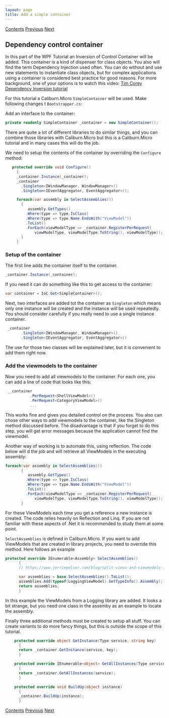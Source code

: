 ```yaml
---
layout: page
title: Add a simple container
---
```


[Contents](Contents) [Previous](Menu) [Next](DialogForm)

## Dependency control container

In this part of the WPF Tutorial an Inversion of Control Container will be added. This container is a kind of dispenser for class objects. You also will find the term Dependency Injection used often. You can do without and use new statements to instantiate class objects, but for complex applications using a container is considered best practice for good reasons. For more background, one of your options is to watch this video: [Tim Corey Dependency Inversion tutorial](https://www.youtube.com/watch?v=NnZZMkwI6KI)

For this tutorial a Caliburn.Micro ``SimpleContainer`` will be used. Make following changes t ``Bootstrapper.cs``:

Add an interface to the container:

```C#
private readonly SimpleContainer _container = new SimpleContainer();
```

There are quite a lot of different libraries to do similar things, and you can combine those libraries with Caliburn.Micro but this is a Caliburn.Micro tutorial and in many cases this will do the job.

We need to setup the contents of the container by overriding the ``Configure`` method:

```C#
   protected override void Configure()
     {
     _container.Instance(_container);
     _container
       .Singleton<IWindowManager, WindowManager>()
       .Singleton<IEventAggregator, EventAggregator>();

     foreach(var assembly in SelectAssemblies())
       {
          assembly.GetTypes()
         .Where(type => type.IsClass)
         .Where(type => type.Name.EndsWith("ViewModel"))
         .ToList()
         .ForEach(viewModelType => _container.RegisterPerRequest(
             viewModelType, viewModelType.ToString(), viewModelType));
       }
     }
```
### Setup of the container

The first line adds the container itself to the container.

```C#
_container.Instance(_container);
```

If you need it can do something like this to get access to the container:

```C#
var container = IoC.Get<SimpleContainer>();
```

Next, two interfaces are added tot the container as ``Singleton`` which means only one instance will be created and the instance will be used repeatedly. You should consider carefully if you really need to use a single instance container.

```C#
 _container
       .Singleton<IWindowManager, WindowManager>()
       .Singleton<IEventAggregator, EventAggregator>()
```

The use for those two classes will be explained later, but it is convenient to add them right now.


### Add the viewmodels to the container

Now you need to add all viewmodels to the container. For each one, you can add a line of code that looks like this:

```c#
 __container
           .PerRequest<ShellViewModel>()
           .PerRequest<CategoryViewModel>()
           ...

```
This works fine and gives you detailed control on the process. You also can chose other ways to add viewmodels to the container, like the Singleton method discussed before. The disadvantage is that if you forget to do this step, you will get error messages because the application cannot find the viewmodel. 

Another way of working is to automate this, using reflection. The code below will d the job and will retrieve all ViewModels in the executing assembly:

```C#
foreach(var assembly in SelectAssemblies())
       {
          assembly.GetTypes()
         .Where(type => type.IsClass)
         .Where(type => type.Name.EndsWith("ViewModel"))
         .ToList()
         .ForEach(viewModelType => _container.RegisterPerRequest(
             viewModelType, viewModelType.ToString(), viewModelType));
       }
```

For these ViewModels each time you get a reference a new instance is created. The code relies heavily on Reflection and Linq. If you are not familiar with these aspects of .Net it is recommended to study them at some point.

``SelectAssemblies`` is defined in Caliburn.Micro. If you want to add ViewModels that are created in library projects, you need to override this method. Here follows an example

```C#
protected override IEnumerable<Assembly> SelectAssemblies()
      {
      // https://www.jerriepelser.com/blog/split-views-and-viewmodels-in-caliburn-micro/

      var assemblies = base.SelectAssemblies().ToList();
      assemblies.Add(typeof(LoggingViewModel).GetTypeInfo().Assembly);
      return assemblies;
      }
```

In this example the ViewModels from a Logging library are added. It looks a bit strange, but you need one class in the assemby as an example to locate the assembly.

Finally three additional methods must be created to setup all stuff. You can create variants to do more fancy things, but this is outside the scope of this tutorial.

```C#
    protected override object GetInstance(Type service, string key)
      {
      return _container.GetInstance(service, key);
      }

    protected override IEnumerable<object> GetAllInstances(Type service)
      {
      return _container.GetAllInstances(service);
      }

    protected override void BuildUp(object instance)
      {
      _container.BuildUp(instance);
      }
```

[Contents](Contents) [Previous](Menu) [Next](DialogForm)